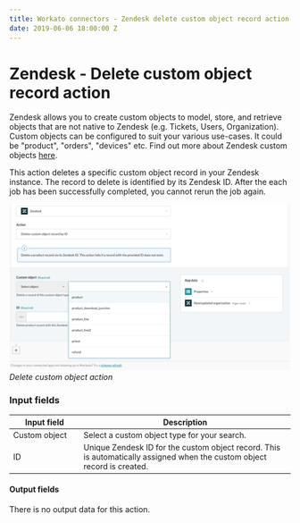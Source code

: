 ```yaml
---
title: Workato connectors - Zendesk delete custom object record action
date: 2019-06-06 18:00:00 Z
---
```


# Zendesk - Delete custom object record action

Zendesk allows you to create custom objects to model, store, and retrieve objects that are not native to Zendesk (e.g. Tickets, Users, Organization). Custom objects can be configured to suit your various use-cases. It could be "product", "orders", "devices" etc. Find out more about Zendesk custom objects [here](/connectors/zendesk/sunshine-platform.md).

This action deletes a specific custom object record in your Zendesk instance. The record to delete is identified by its Zendesk ID. After the each job has been successfully completed, you cannot rerun the job again.

![Delete custom object action](/assets/images/connectors/zendesk/delete-custom-object-action.png)
*Delete custom object action*

### Input fields

<table class="unchanged rich-diff-level-one">
  <thead>
    <tr>
        <th width='25%'>Input field</th>
        <th>Description</th>
    </tr>
  </thead>
  <tbody>
    <tr>
      <td>Custom object</td>
      <td>
        Select a custom object type for your search.
      </td>
    </tr>
    <tr>
      <td>ID</a></td>
      <td>
        Unique Zendesk ID for the custom object record. This is automatically assigned when the custom object record is created.
      </td>
    </tr>
  </tbody>
</table>

#### Output fields

There is no output data for this action.
